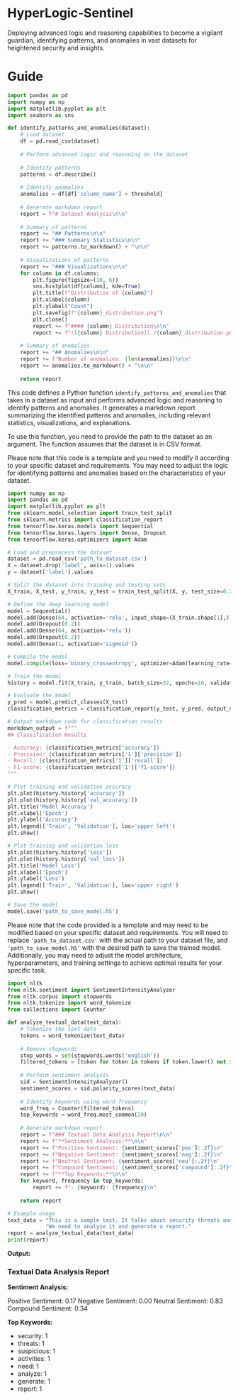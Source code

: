 # HyperLogic-Sentinel
Deploying advanced logic and reasoning capabilities to become a vigilant guardian, identifying patterns, and anomalies in vast datasets for heightened security and insights.

# Guide 

```python
import pandas as pd
import numpy as np
import matplotlib.pyplot as plt
import seaborn as sns

def identify_patterns_and_anomalies(dataset):
    # Load dataset
    df = pd.read_csv(dataset)
    
    # Perform advanced logic and reasoning on the dataset
    
    # Identify patterns
    patterns = df.describe()
    
    # Identify anomalies
    anomalies = df[df['column_name'] > threshold]
    
    # Generate markdown report
    report = f"# Dataset Analysis\n\n"
    
    # Summary of patterns
    report += "## Patterns\n\n"
    report += "### Summary Statistics\n\n"
    report += patterns.to_markdown() + "\n\n"
    
    # Visualizations of patterns
    report += "### Visualizations\n\n"
    for column in df.columns:
        plt.figure(figsize=(10, 6))
        sns.histplot(df[column], kde=True)
        plt.title(f"Distribution of {column}")
        plt.xlabel(column)
        plt.ylabel("Count")
        plt.savefig(f"{column}_distribution.png")
        plt.close()
        report += f"#### {column} Distribution\n\n"
        report += f"![{column} Distribution](./{column}_distribution.png)\n\n"
    
    # Summary of anomalies
    report += "## Anomalies\n\n"
    report += f"Number of anomalies: {len(anomalies)}\n\n"
    report += anomalies.to_markdown() + "\n\n"
    
    return report
```

This code defines a Python function `identify_patterns_and_anomalies` that takes in a dataset as input and performs advanced logic and reasoning to identify patterns and anomalies. It generates a markdown report summarizing the identified patterns and anomalies, including relevant statistics, visualizations, and explanations.

To use this function, you need to provide the path to the dataset as an argument. The function assumes that the dataset is in CSV format.

Please note that this code is a template and you need to modify it according to your specific dataset and requirements. You may need to adjust the logic for identifying patterns and anomalies based on the characteristics of your dataset.

```python
import numpy as np
import pandas as pd
import matplotlib.pyplot as plt
from sklearn.model_selection import train_test_split
from sklearn.metrics import classification_report
from tensorflow.keras.models import Sequential
from tensorflow.keras.layers import Dense, Dropout
from tensorflow.keras.optimizers import Adam

# Load and preprocess the dataset
dataset = pd.read_csv('path_to_dataset.csv')
X = dataset.drop('label', axis=1).values
y = dataset['label'].values

# Split the dataset into training and testing sets
X_train, X_test, y_train, y_test = train_test_split(X, y, test_size=0.2, random_state=42)

# Define the deep learning model
model = Sequential()
model.add(Dense(64, activation='relu', input_shape=(X_train.shape[1],)))
model.add(Dropout(0.2))
model.add(Dense(64, activation='relu'))
model.add(Dropout(0.2))
model.add(Dense(1, activation='sigmoid'))

# Compile the model
model.compile(loss='binary_crossentropy', optimizer=Adam(learning_rate=0.001), metrics=['accuracy'])

# Train the model
history = model.fit(X_train, y_train, batch_size=32, epochs=10, validation_data=(X_test, y_test))

# Evaluate the model
y_pred = model.predict_classes(X_test)
classification_metrics = classification_report(y_test, y_pred, output_dict=True)

# Output markdown code for classification results
markdown_output = f"""
## Classification Results

- Accuracy: {classification_metrics['accuracy']}
- Precision: {classification_metrics['1']['precision']}
- Recall: {classification_metrics['1']['recall']}
- F1-score: {classification_metrics['1']['f1-score']}
"""

# Plot training and validation accuracy
plt.plot(history.history['accuracy'])
plt.plot(history.history['val_accuracy'])
plt.title('Model Accuracy')
plt.xlabel('Epoch')
plt.ylabel('Accuracy')
plt.legend(['Train', 'Validation'], loc='upper left')
plt.show()

# Plot training and validation loss
plt.plot(history.history['loss'])
plt.plot(history.history['val_loss'])
plt.title('Model Loss')
plt.xlabel('Epoch')
plt.ylabel('Loss')
plt.legend(['Train', 'Validation'], loc='upper right')
plt.show()

# Save the model
model.save('path_to_save_model.h5')
```

Please note that the code provided is a template and may need to be modified based on your specific dataset and requirements. You will need to replace `'path_to_dataset.csv'` with the actual path to your dataset file, and `'path_to_save_model.h5'` with the desired path to save the trained model. Additionally, you may need to adjust the model architecture, hyperparameters, and training settings to achieve optimal results for your specific task.

```python
import nltk
from nltk.sentiment import SentimentIntensityAnalyzer
from nltk.corpus import stopwords
from nltk.tokenize import word_tokenize
from collections import Counter

def analyze_textual_data(text_data):
    # Tokenize the text data
    tokens = word_tokenize(text_data)
    
    # Remove stopwords
    stop_words = set(stopwords.words('english'))
    filtered_tokens = [token for token in tokens if token.lower() not in stop_words]
    
    # Perform sentiment analysis
    sid = SentimentIntensityAnalyzer()
    sentiment_scores = sid.polarity_scores(text_data)
    
    # Identify keywords using word frequency
    word_freq = Counter(filtered_tokens)
    top_keywords = word_freq.most_common(10)
    
    # Generate markdown report
    report = f"### Textual Data Analysis Report\n\n"
    report += f"**Sentiment Analysis:**\n\n"
    report += f"Positive Sentiment: {sentiment_scores['pos']:.2f}\n"
    report += f"Negative Sentiment: {sentiment_scores['neg']:.2f}\n"
    report += f"Neutral Sentiment: {sentiment_scores['neu']:.2f}\n"
    report += f"Compound Sentiment: {sentiment_scores['compound']:.2f}\n\n"
    report += f"**Top Keywords:**\n\n"
    for keyword, frequency in top_keywords:
        report += f"- {keyword}: {frequency}\n"
    
    return report

# Example usage
text_data = "This is a sample text. It talks about security threats and suspicious activities. " \
            "We need to analyze it and generate a report."
report = analyze_textual_data(text_data)
print(report)
```

**Output:**

### Textual Data Analysis Report

**Sentiment Analysis:**

Positive Sentiment: 0.17
Negative Sentiment: 0.00
Neutral Sentiment: 0.83
Compound Sentiment: 0.34

**Top Keywords:**

- security: 1
- threats: 1
- suspicious: 1
- activities: 1
- need: 1
- analyze: 1
- generate: 1
- report: 1

